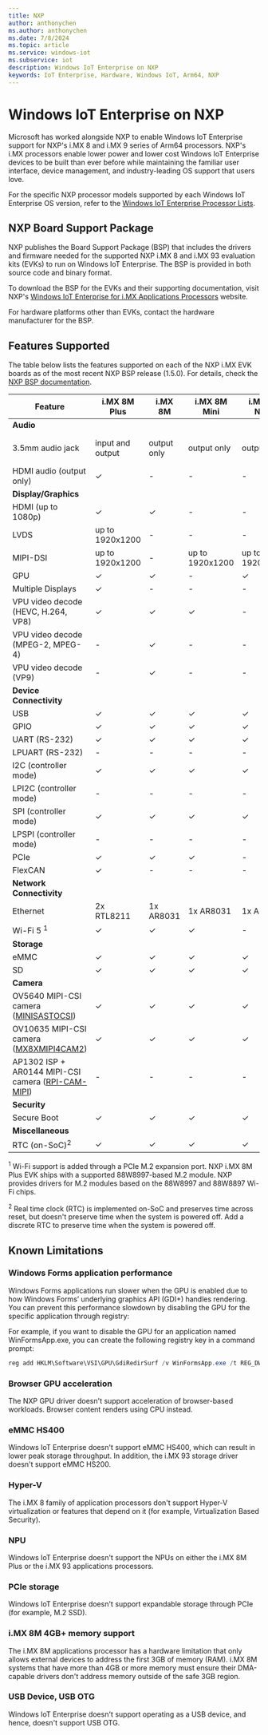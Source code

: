 ```yaml
---
title: NXP
author: anthonychen
ms.author: anthonychen
ms.date: 7/8/2024
ms.topic: article
ms.service: windows-iot
ms.subservice: iot
description: Windows IoT Enterprise on NXP
keywords: IoT Enterprise, Hardware, Windows IoT, Arm64, NXP
---
```


# Windows IoT Enterprise on NXP

Microsoft has worked alongside NXP to enable Windows IoT Enterprise support for NXP's i.MX 8 and i.MX 9 series of Arm64 processors. NXP's i.MX processors enable lower power and lower cost Windows IoT Enterprise devices to be built than ever before while maintaining the familiar user interface, device management, and industry-leading OS support that users love. 

For the specific NXP processor models supported by each Windows IoT Enterprise OS version, refer to the [Windows IoT Enterprise Processor Lists](../Hardware/Processor_Requirements.md#windows-iot-enterprise-processor-lists).

## NXP Board Support Package

NXP publishes the Board Support Package (BSP) that includes the drivers and firmware needed for the supported NXP i.MX 8 and i.MX 93 evaluation kits (EVKs) to run on Windows IoT Enterprise. The BSP is provided in both source code and binary format.

To download the BSP for the EVKs and their supporting documentation, visit NXP's [Windows IoT Enterprise for i.MX Applications Processors](https://aka.ms/nxpiot) website.

For hardware platforms other than EVKs, contact the hardware manufacturer for the BSP.

## Features Supported

The table below lists the features supported on each of the NXP i.MX EVK boards as of the most recent NXP BSP release (1.5.0). For details, check the [NXP BSP documentation](https://aka.ms/nxpiot).

| Feature | i.MX 8M Plus | i.MX 8M | i.MX 8M Mini | i.MX 8M Nano | i.MX 8X | i.MX 93 |
|---|-|-|-|-|-|-|
|**Audio**|
| 3.5mm audio jack | input and output | output only | output only | output only | input and output | input and output |
| HDMI audio (output only) | &check; | - | - | - | - | - |
|**Display/Graphics**|
| HDMI (up to 1080p) | &check; | &check; | - | - | - | - |
| LVDS | up to 1920x1200 | - | - | - | up to 1080p | up to 1280x800 |
| MIPI-DSI | up to 1920x1200 | - | up to 1920x1200 | up to 1920x1200 | - | up to 1920x1200 |
| GPU | &check;| &check; | - | &check; | &check; | - |
| Multiple Displays | &check; | - | - | - | &check; | - |
| VPU video decode (HEVC, H.264, VP8) | &check; | &check; | &check; | - | &check; | - |
| VPU video decode (MPEG-2, MPEG-4) | - | &check; | - | - | &check; | - |
| VPU video decode (VP9) | - | &check; | - | - | - | - |
|**Device Connectivity**|
| USB | &check; | &check; | &check; | &check; | &check; | &check; |
| GPIO | &check; | &check; | &check; | &check; | &check; | &check; |
| UART (RS-232) | &check; | &check; | &check; | &check; | - | - |
| LPUART (RS-232) | - | - | - | - | &check; | &check; |
| I2C (controller mode) | &check; | &check; | &check; | &check; | - | - |
| LPI2C (controller mode) | - | - | - | - | &check; | &check; |
| SPI (controller mode) | &check; | &check; | &check; | &check; | - | - |
| LPSPI (controller mode) | - | - | - | - | &check; | &check; |
| PCIe | &check; | &check; | &check; | - | &check; | - |
| FlexCAN | &check; | - | - | - | &check; | &check; |
|**Network Connectivity**|
| Ethernet | 2x RTL8211 | 1x AR8031 | 1x AR8031 | 1x AR8031 | 1x AR8031 | 2x RTL8211 |
| Wi-Fi 5 <sup>1</sup> | &check; | &check; | &check; | - | &check; | - |
|**Storage**|
| eMMC | &check; | &check; | &check; | &check; | &check; | &check; |
| SD | &check; | &check; | &check; | &check; | &check; | &check; |
|**Camera**|
| OV5640 MIPI-CSI camera ([MINISASTOCSI](https://www.nxp.com/part/MINISASTOCSI)) | &check; | &check; | &check; | &check; | &check; | - |
| OV10635 MIPI-CSI camera ([MX8XMIPI4CAM2](https://www.nxp.com/part/MX8XMIPI4CAM2)) | &check; | &check; | &check; | &check; | &check; | - |
| AP1302 ISP + AR0144 MIPI-CSI camera ([RPI-CAM-MIPI](https://www.nxp.com/part/RPI-CAM-MIPI)) | - | - | - | - | - | &check; |
|**Security**|
| Secure Boot | &check; | &check; | &check; | &check; | &check; | &check; |
|**Miscellaneous**|
| RTC (on-SoC)<sup>2</sup> | &check; | &check; | &check; | &check; | - | - |

<sup>1</sup> Wi-Fi support is added through a PCIe M.2 expansion port. NXP i.MX 8M Plus EVK ships with a supported 88W8997-based M.2 module. NXP provides drivers for M.2 modules based on the 88W8997 and 88W8897 Wi-Fi chips. 

<sup>2</sup> Real time clock (RTC) is implemented on-SoC and preserves time across reset, but doesn't preserve time when the system is powered off. Add a discrete RTC to preserve time when the system is powered off.

## Known Limitations

### Windows Forms application performance

Windows Forms applications run slower when the GPU is enabled due to how Windows Forms’ underlying graphics API (GDI+) handles rendering. You can prevent this performance slowdown by disabling the GPU for the specific application through registry:

For example, if you want to disable the GPU for an application named WinFormsApp.exe, you can create the following registry key in a command prompt: 

```Powershell
reg add HKLM\Software\VSI\GPU\GdiRedirSurf /v WinFormsApp.exe /t REG_DWORD /d 0
```

### Browser GPU acceleration

The NXP GPU driver doesn't support acceleration of browser-based workloads. Browser content renders using CPU instead. 

### eMMC HS400

Windows IoT Enterprise doesn't support eMMC HS400, which can result in lower peak storage throughput. In addition, the i.MX 93 storage driver doesn't support eMMC HS200.

### Hyper-V

The i.MX 8 family of application processors don't support Hyper-V virtualization or features that depend on it (for example, Virtualization Based Security).

### NPU

Windows IoT Enterprise doesn't support the NPUs on either the i.MX 8M Plus or the i.MX 93 applications processors.

### PCIe storage

Windows IoT Enterprise doesn't support expandable storage through PCIe (for example, M.2 SSD).

### i.MX 8M 4GB+ memory support

The i.MX 8M applications processor has a hardware limitation that only allows external devices to address the first 3GB of memory (RAM). i.MX 8M systems that have more than 4GB or more memory must ensure their DMA-capable drivers don't address memory outside of the safe 3GB region.

### USB Device, USB OTG
 
Windows IoT Enterprise doesn't support operating as a USB device, and hence, doesn't support USB OTG. 